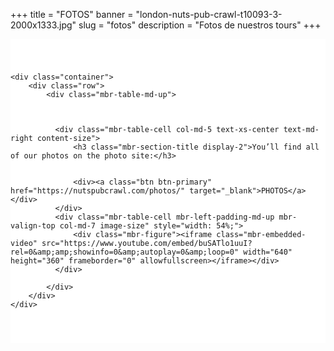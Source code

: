 ﻿+++
title = "FOTOS"
banner = "london-nuts-pub-crawl-t10093-3-2000x1333.jpg"
slug = "fotos"
description = "Fotos de nuestros tours"
+++

<section class="mbr-section" id="msg-box5-1w" style="background-color: rgb(255, 255, 255); padding-top: 40px; padding-bottom: 40px;">


    <div class="container">
        <div class="row">
            <div class="mbr-table-md-up">



              <div class="mbr-table-cell col-md-5 text-xs-center text-md-right content-size">
                  <h3 class="mbr-section-title display-2">You’ll find all of our photos on the photo site:</h3>


                  <div><a class="btn btn-primary" href="https://nutspubcrawl.com/photos/" target="_blank">PHOTOS</a></div>
              </div>
              <div class="mbr-table-cell mbr-left-padding-md-up mbr-valign-top col-md-7 image-size" style="width: 54%;">
                  <div class="mbr-figure"><iframe class="mbr-embedded-video" src="https://www.youtube.com/embed/buSATlo1uuI?rel=0&amp;amp;showinfo=0&amp;autoplay=0&amp;loop=0" width="640" height="360" frameborder="0" allowfullscreen></iframe></div>
              </div>

            </div>
        </div>
    </div>

</section>
